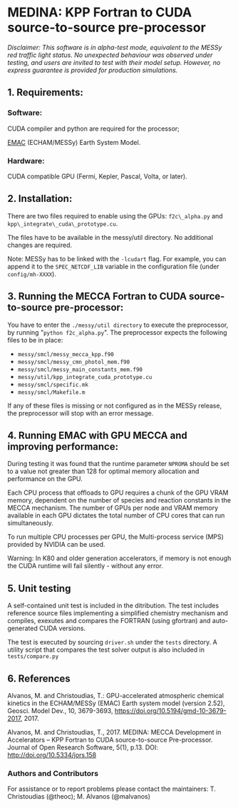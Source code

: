 # MEDINA: KPP Fortran to CUDA source-to-source pre-processor

*Disclaimer: This software is in alpha-test mode, 
equivalent to the MESSy red traffic light status.
No unexpected behaviour was observed under testing, and users are 
invited to test with their model setup. However, no express guarantee
is provided for production simulations.* 

## 1. Requirements:

### Software: 
CUDA compiler and python are required for the processor;

[EMAC](http://www.messy-interface.org/) (ECHAM/MESSy) Earth System Model.
         
### Hardware: 
 CUDA compatible GPU (Fermi, Kepler, Pascal, Volta, or later).

## 2. Installation:

There are two files required to enable using the GPUs: 
`f2c\_alpha.py`  and `kpp\_integrate\_cuda\_prototype.cu`. 

The files have to be available in the messy/util directory. 
No additional changes are required. 

Note: MESSy has to be linked with the `-lcudart` flag. 
For example, you can append it to the `SPEC_NETCDF_LIB` variable 
in the configuration file (under `config/mh-XXXX`).

## 3. Running the MECCA Fortran to CUDA source-to-source pre-processor:

You have to enter the `./messy/util directory` to execute the
preprocessor, by running "`python f2c_alpha.py`". The preprocessor expects
the following files to be in place:

* `messy/smcl/messy_mecca_kpp.f90`
* `messy/smcl/messy_cmn_photol_mem.f90`
* `messy/smcl/messy_main_constants_mem.f90`
* `messy/util/kpp_integrate_cuda_prototype.cu`
* `messy/smcl/specific.mk`
* `messy/smcl/Makefile.m`
 
If any of these files is missing or not configured as in the MESSy release,
the preprocessor will stop with an error message.

## 4. Running EMAC with GPU MECCA and improving performance:

During testing it was found that the runtime parameter `NPROMA` should be set 
to a value not greater than 128 for optimal memory allocation and performance on the GPU.

Each CPU process that offloads to GPU requires a chunk of the GPU VRAM memory,
dependent on the number of species and reaction constants in the MECCA mechanism. 
The number of GPUs per node and VRAM memory available in each GPU dictates the
total number of CPU cores that can run simultaneously.

To run multiple CPU processes per GPU, the Multi-process service (MPS) provided 
by NVIDIA can be used.

Warning: In K80 and older generation accelerators, if memory is not enough
the CUDA runtime will fail silently - without any error. 

## 5. Unit testing

A self-contained unit test is included in the ditribution. The test includes 
reference source files implementing a simplified chemistry mechanism and 
compiles, exexutes and compares the FORTRAN (using gfortran) 
and auto-generated CUDA versions.

The test is executed by sourcing `driver.sh` under the `tests` directory. 
A utility script that compares the test solver output is also included in `tests/compare.py`

## 6. References

Alvanos, M. and Christoudias, T.: GPU-accelerated atmospheric chemical kinetics in the ECHAM/MESSy (EMAC) Earth system model (version 2.52), Geosci. Model Dev., 10, 3679-3693, https://doi.org/10.5194/gmd-10-3679-2017, 2017. 

Alvanos, M. and Christoudias, T., 2017. MEDINA: MECCA Development in Accelerators – KPP Fortran to CUDA source-to-source Pre-processor. Journal of Open Research Software, 5(1), p.13. DOI: http://doi.org/10.5334/jors.158


### Authors and Contributors
For assistance or to report problems please contact the maintainers:
T. Christoudias (@theoc); M. Alvanos (@malvanos)

